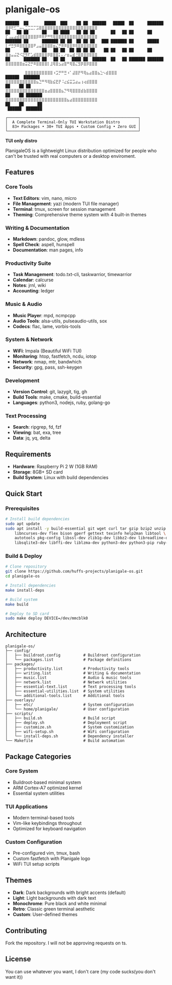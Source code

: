 # planigale-os
```
██████  ██       █████  ███    ██ ██  ██████   █████  ██      ███████     ⣿⡿⢟⣋⠉⠤⢄⣉⣉⣉⡉⣩⣿⣿⣿⣿⣿⣿⣿⣿⣿⣿⣿⣿⣿⣿⣿⣿⣿⣿⣿⣿⣿
██   ██ ██      ██   ██ ████   ██ ██ ██       ██   ██ ██      ██          ⡏⢠⣤⣴⣾⣿⣿⣿⣿⣿⣿⡿⠿⠿⠟⠛⠻⢿⣿⣿⣿⣿⣿⣿⣿⣿⣿⣿⣿⣿⣿⣿⣿
███████ ██      ███████ ██ ██  ██ ██ ██   ███ ███████ ██      █████       ⡇⠚⣛⡻⠿⣿⣿⣿⣿⣿⠟⣠⣤⣿⣿⣿⣿⣶⣌⡛⠿⠿⣿⣿⠿⢿⣿⣿⣿⣿⣿⣿⣿
██      ██      ██   ██ ██  ██ ██ ██ ██    ██ ██   ██ ██      ██          ⣿⣷⣤⣬⣝⠪⣝⡻⠏⣡⣾⣿⣿⣿⣿⡿⣿⣿⣿⡅⠄⠔⣶⣤⣾⢘⣿⣿⣿⣿⣿⣿⣿
██      ███████ ██   ██ ██   ████ ██  ██████  ██   ██ ███████ ███████     ⣿⣿⣿⣿⣿⣿⣶⣭⣝⡛⠿⣿⣿⣿⣿⡇⣸⢿⣿⣢⣴⣿⠛⢿⣿⣌⣻⡿⣿⡿⣿⣿⣿
                                                                  ⠀⠀⠀⠀⠀⠀⠀⣿⣿⣿⣿⣿⣿⣿⣿⣿⣿⠰⣩⡛⠛⣛⠰⠁⣼⣿⡟⠻⢿⣦⣴⣿⣿⣦⣑⠢⣾⣿⣿⣿
██████  ███████                                                           ⣿⣿⣿⣿⣿⣿⣿⣿⣿⣿⣿⣦⣙⠛⠻⢿⣷⣮⣟⡟⠨⣔⣮⣭⣩⣴⣤⢰⢴⣾⣿⣿⣿
██    ██ ██                                                               ⣿⣿⣿⣿⣿⣿⣿⣿⣿⣿⣿⣿⣿⣿⣶⣴⣿⣿⣿⣿⣦⡙⠻⢿⣿⣿⣿⣾⣷⣿⣿⣿⣿
██    ██ ███████                                                          ⣿⣿⣿⣿⣿⣿⣿⣿⣿⣿⣿⣿⣿⣿⣿⣿⣿⣿⣿⣿⣿⣿⣦⣴⣿⣿⣿⣿⣿⣿⣿⣿⣿ 
██    ██      ██                                                   
 ██████  ███████                                                   

┌─────────────────────────────────────────────────────────┐
│  A Complete Terminal-Only TUI Workstation Distro        │
│  83+ Packages • 30+ TUI Apps • Custom Config • Zero GUI │
└─────────────────────────────────────────────────────────┘
```
**TUI only distro**

PlanigaleOS is a lightweight Linux distribution optimized for people who can't be trusted with real computers or a desktop enviroment.

## Features

### Core Tools
- **Text Editors**: vim, nano, micro
- **File Management**: yazi (modern TUI file manager)
- **Terminal**: tmux, screen for session management
- **Theming**: Comprehensive theme system with 4 built-in themes

### Writing & Documentation
- **Markdown**: pandoc, glow, mdless
- **Spell Check**: aspell, hunspell
- **Documentation**: man pages, info

### Productivity Suite
- **Task Management**: todo.txt-cli, taskwarrior, timewarrior
- **Calendar**: calcurse
- **Notes**: jrnl, wiki
- **Accounting**: ledger

### Music & Audio
- **Music Player**: mpd, ncmpcpp
- **Audio Tools**: alsa-utils, pulseaudio-utils, sox
- **Codecs**: flac, lame, vorbis-tools

### System & Network
- **WiFi**: Impala (Beautiful WiFi TUI)
- **Monitoring**: htop, fastfetch, ncdu, iotop
- **Network**: nmap, mtr, bandwhich
- **Security**: gpg, pass, ssh-keygen

### Development
- **Version Control**: git, lazygit, tig, gh
- **Build Tools**: make, cmake, build-essential
- **Languages**: python3, nodejs, ruby, golang-go

### Text Processing
- **Search**: ripgrep, fd, fzf
- **Viewing**: bat, exa, tree
- **Data**: jq, yq, delta

## Requirements

- **Hardware**: Raspberry Pi 2 W (1GB RAM)
- **Storage**: 8GB+ SD card
- **Build System**: Linux with build dependencies

## Quick Start

### Prerequisites
```bash
# Install build dependencies
sudo apt update
sudo apt install -y build-essential git wget curl tar gzip bzip2 unzip \
    libncurses-dev flex bison gperf gettext texinfo help2man libtool \
    autotools pkg-config libssl-dev zlib1g-dev libbz2-dev libreadline-dev \
    libsqlite3-dev libffi-dev liblzma-dev python3-dev python3-pip ruby-dev
```

### Build & Deploy
```bash
# Clone repository
git clone https://github.com/huffs-projects/planigale-os.git
cd planigale-os

# Install dependencies
make install-deps

# Build system
make build

# Deploy to SD card
sudo make deploy DEVICE=/dev/mmcblk0
```

## Architecture

```
planigale-os/
├── config/
│   ├── buildroot.config          # Buildroot configuration
│   └── packages.list             # Package definitions
├── packages/
│   ├── productivity.list         # Productivity tools
│   ├── writing.list              # Writing & documentation
│   ├── music.list                # Audio & music tools
│   ├── network.list              # Network utilities
│   ├── essential-text.list       # Text processing tools
│   ├── essential-utilities.list  # System utilities
│   └── additional-tools.list     # Additional tools
├── overlays/
│   ├── etc/                      # System configuration
│   └── home/planigale/           # User configuration
├── scripts/
│   ├── build.sh                  # Build script
│   ├── deploy.sh                 # Deployment script
│   ├── customize.sh              # System customization
│   ├── wifi-setup.sh             # WiFi configuration
│   └── install-deps.sh           # Dependency installer
└── Makefile                      # Build automation
```

## Package Categories

### Core System
- Buildroot-based minimal system
- ARM Cortex-A7 optimized kernel
- Essential system utilities

### TUI Applications
- Modern terminal-based tools
- Vim-like keybindings throughout
- Optimized for keyboard navigation

### Custom Configuration
- Pre-configured vim, tmux, bash
- Custom fastfetch with Planigale logo
- WiFi TUI setup scripts

## Themes
- **Dark**: Dark backgrounds with bright accents (default)
- **Light**: Light backgrounds with dark text
- **Monochrome**: Pure black and white minimal
- **Retro**: Classic green terminal aesthetic
- **Custom**: User-defined themes

## Contributing
Fork the repository. I will not be approving requests on ts.

## License

You can use whatever you want, I don't care (my code sucks(you don't want it))

